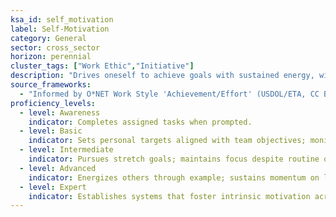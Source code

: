 ```yaml
---
ksa_id: self_motivation
label: Self-Motivation
category: General
sector: cross_sector
horizon: perennial
cluster_tags: ["Work Ethic","Initiative"]
description: "Drives oneself to achieve goals with sustained energy, without constant external supervision."
source_frameworks:
  - "Informed by O*NET Work Style 'Achievement/Effort' (USDOL/ETA, CC BY 4.0)"
proficiency_levels:
  - level: Awareness
    indicator: Completes assigned tasks when prompted.
  - level: Basic
    indicator: Sets personal targets aligned with team objectives; monitors own progress.
  - level: Intermediate
    indicator: Pursues stretch goals; maintains focus despite routine obstacles.
  - level: Advanced
    indicator: Energizes others through example; sustains momentum on long-term projects.
  - level: Expert
    indicator: Establishes systems that foster intrinsic motivation across teams; mentors colleagues in self-leadership techniques.
---
```


